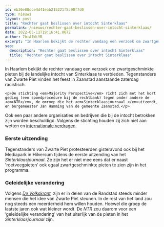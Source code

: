 ```yaml
---
id: eb36e00cce4d41eab215221f5c90f7d0
type: nieuws
layout: post
title: "Rechter gaat beslissen over intocht Sinterklaas"
permalink: /nieuws/rechter-gaat-beslissen-over-intocht-sinterklaas/
date: 2022-05-11T19:16:41.067Z
author: 7biA1WiYB
excerpt: "In Haarlem bekijkt de rechter vandaag een verzoek om zwartgeschminkte pieten bij de landelijke intocht van Sinterklaas te verbieden. Tegenstanders van Zwarte Piet vinden het feest in Zaanstad aanstaande zaterdag racistisch.   "
seo:
  description: "Rechter gaat beslissen over intocht Sinterklaas"
  title: "Rechter gaat beslissen over intocht Sinterklaas"
---
```

In Haarlem bekijkt de rechter vandaag een verzoek om zwartgeschminkte pieten bij de landelijke intocht van Sinterklaas te verbieden. Tegenstanders van Zwarte Piet vinden het feest in Zaanstad aanstaande zaterdag racistisch.   

    <p>De stichting <em>Majority Perspective</em> richt zich met het kort geding (een spoedprocedure bij de rechtbank) tegen onder andere de <em>NTR</em>, de omroep die het <em>Sinterklaasjournaal </em>uitzendt, en burgemeester Jan Hamming van de gemeente Zaanstad.</p>
<p>Ook een paar andere organisaties en bedrijven die bij de intocht betrokken zijn worden beschuldigd. Volgens de stichting houden zij zich niet aan wetten en <a href="https://7dagen.netlify.app/nieuws/zwarte-piet-kan-bijdragen-aan-pesten" target="_blank">internationale verdragen</a>. </p>
<h3>Eerste uitzending</h3>
<p>Tegenstanders van Zwarte Piet protesteerden gisteravond ook bij het Mediapark in Hilversum tijdens de eerste uitzending van het<em> Sinterklaasjournaal</em>. Ze zijn het er niet mee eens dat er naast 'roetveegpieten' ook egaal zwartgeschminkte pieten te zien zijn in het programma. </p>
<h3>Geleidelijke verandering</h3>
<p>Volgens <em><a href="https://www.volkskrant.nl/nieuws-achtergrond/nieuwe-pieten-in-sinterklaasjournaal-moeten-iedereen-blij-maken-maar-of-dat-lukt-~b4e9e355/" target="_blank">De Volkskrant</a>  </em>zijn er in delen van de Randstad steeds minder mensen die het idee van Zwarte Piet steunen. In de rest van het land zou nog steeds een meerderheid hem willen houden. Hoewel die groep de laatste jaren ook wat kleiner wordt. De <em>NTR</em> zou daarom voor een ‘geleidelijke verandering’ van het uiterlijk van de pieten in het<em> Sinterklaasjournaal</em> zijn.</p>  

